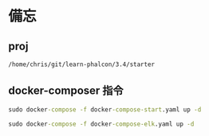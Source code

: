 # 備忘

## proj

``` pwd
/home/chris/git/learn-phalcon/3.4/starter
```

## docker-composer 指令

``` cmd
sudo docker-compose -f docker-compose-start.yaml up -d
```

``` cmd
sudo docker-compose -f docker-compose-elk.yaml up -d
```
